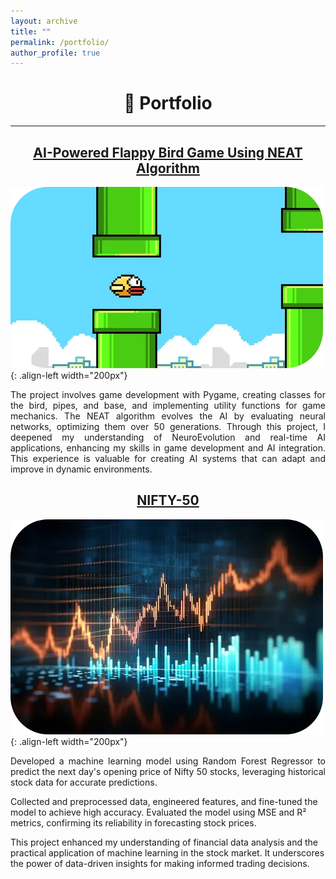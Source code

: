 ```yaml
---
layout: archive
title: ""
permalink: /portfolio/
author_profile: true
---
```


<h1 align=center>🙌 Portfolio</h1>
<hr>

<h2 align="center"> 
    <a href="https://github.com/sourish-ml/AI-Powered-Flappy-Bird-Game-Using-NEAT-Algorithm">AI-Powered Flappy Bird Game Using NEAT Algorithm</a>
</h2>

![Flappy](/images/flappy.png){: .align-left width="200px"}
<p align="justify">
The project involves game development with Pygame, creating classes for the bird, pipes, and base, and implementing utility functions for game mechanics. The NEAT algorithm evolves the AI by evaluating neural networks, optimizing them over 50 generations. Through this project, I deepened my understanding of NeuroEvolution and real-time AI applications, enhancing my skills in game development and AI integration. This experience is valuable for creating AI systems that can adapt and improve in dynamic environments.
</p>

<h2 align="center"> 
    <a href="https://github.com/sourish-ml/The-Nifty-50-Stock-Prediction-using-Machine-Learning">NIFTY-50</a>
</h2>

![Nifty-50](/images/nifty50.png){: .align-left width="200px"}
<p align="justify">
Developed a machine learning model using Random Forest Regressor to predict the next day's opening price of Nifty 50 stocks, leveraging historical stock data for accurate predictions.

Collected and preprocessed data, engineered features, and fine-tuned the model to achieve high accuracy. Evaluated the model using MSE and R² metrics, confirming its reliability in forecasting stock prices.

This project enhanced my understanding of financial data analysis and the practical application of machine learning in the stock market. It underscores the power of data-driven insights for making informed trading decisions.
</p>
